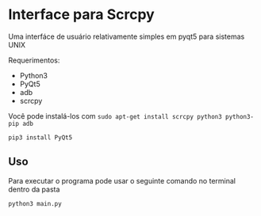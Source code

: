 # Interface para Scrcpy

Uma interfáce de usuário relativamente simples em pyqt5 para sistemas UNIX

Requerimentos: 
- Python3
- PyQt5
- adb
- scrcpy

Você pode instalá-los com 
`sudo apt-get install scrcpy python3 python3-pip adb`

`pip3 install PyQt5`

## Uso

Para executar o programa pode usar o seguinte comando no terminal dentro da pasta

`python3 main.py`
